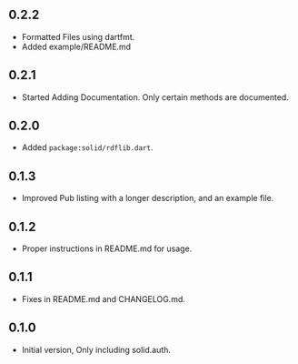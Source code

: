 ## 0.2.2

- Formatted Files using dartfmt.
- Added example/README.md

## 0.2.1

- Started Adding Documentation. Only certain methods are documented.

## 0.2.0

- Added ```package:solid/rdflib.dart```.

## 0.1.3

- Improved Pub listing with a longer description, and an example file.

## 0.1.2

- Proper instructions in README.md for usage.

## 0.1.1

- Fixes in README.md and CHANGELOG.md.

## 0.1.0

- Initial version, Only including solid.auth.
